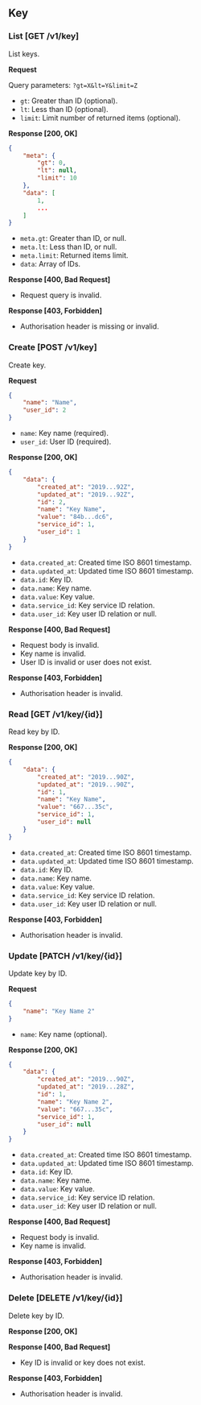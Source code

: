 ## Key

### List [GET /v1/key]

List keys.

**Request**

Query parameters: `?gt=X&lt=Y&limit=Z`

- `gt`: Greater than ID (optional).
- `lt`: Less than ID (optional).
- `limit`: Limit number of returned items (optional).

**Response [200, OK]**

```json
{
    "meta": {
        "gt": 0,
        "lt": null,
        "limit": 10
    },
    "data": [
        1,
        ...
    ]
}
```

- `meta.gt`: Greater than ID, or null.
- `meta.lt`: Less than ID, or null.
- `meta.limit`: Returned items limit.
- `data`: Array of IDs.

**Response [400, Bad Request]**

- Request query is invalid.

**Response [403, Forbidden]**

- Authorisation header is missing or invalid.

### Create [POST /v1/key]

Create key.

**Request**

```json
{
    "name": "Name",
    "user_id": 2
}
```

- `name`: Key name (required).
- `user_id`: User ID (required).

**Response [200, OK]**

```json
{
    "data": {
        "created_at": "2019...92Z",
        "updated_at": "2019...92Z",
        "id": 2,
        "name": "Key Name",
        "value": "84b...dc6",
        "service_id": 1,
        "user_id": 1
    }
}
```

- `data.created_at`: Created time ISO 8601 timestamp.
- `data.updated_at`: Updated time ISO 8601 timestamp.
- `data.id`: Key ID.
- `data.name`: Key name.
- `data.value`: Key value.
- `data.service_id`: Key service ID relation.
- `data.user_id`: Key user ID relation or null.

**Response [400, Bad Request]**

- Request body is invalid.
- Key name is invalid.
- User ID is invalid or user does not exist.

**Response [403, Forbidden]**

- Authorisation header is invalid.

### Read [GET /v1/key/{id}]

Read key by ID.

**Response [200, OK]**

```json
{
    "data": {
        "created_at": "2019...90Z",
        "updated_at": "2019...90Z",
        "id": 1,
        "name": "Key Name",
        "value": "667...35c",
        "service_id": 1,
        "user_id": null
    }
}
```

- `data.created_at`: Created time ISO 8601 timestamp.
- `data.updated_at`: Updated time ISO 8601 timestamp.
- `data.id`: Key ID.
- `data.name`: Key name.
- `data.value`: Key value.
- `data.service_id`: Key service ID relation.
- `data.user_id`: Key user ID relation or null.

**Response [403, Forbidden]**

- Authorisation header is invalid.

### Update [PATCH /v1/key/{id}]

Update key by ID.

**Request**

```json
{
	"name": "Key Name 2"
}
```

- `name`: Key name (optional).

**Response [200, OK]**

```json
{
    "data": {
        "created_at": "2019...90Z",
        "updated_at": "2019...28Z",
        "id": 1,
        "name": "Key Name 2",
        "value": "667...35c",
        "service_id": 1,
        "user_id": null
    }
}
```

- `data.created_at`: Created time ISO 8601 timestamp.
- `data.updated_at`: Updated time ISO 8601 timestamp.
- `data.id`: Key ID.
- `data.name`: Key name.
- `data.value`: Key value.
- `data.service_id`: Key service ID relation.
- `data.user_id`: Key user ID relation or null.

**Response [400, Bad Request]**

- Request body is invalid.
- Key name is invalid.

**Response [403, Forbidden]**

- Authorisation header is invalid.

### Delete [DELETE /v1/key/{id}]

Delete key by ID.

**Response [200, OK]**

**Response [400, Bad Request]**

- Key ID is invalid or key does not exist.

**Response [403, Forbidden]**

- Authorisation header is invalid.
